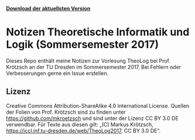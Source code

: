 **[Download der aktuellsten Version](https://github.com/cooox/theolog-ss2017/raw/master/til-vl-ss2017-notizen.pdf)**

# Notizen Theoretische Informatik und Logik (Sommersemester 2017)

Dieses Repo enthält meine Notizen zur Vorlesung TheoLog bei Prof. Krötzsch an der TU Dresden im Sommersemester 2017.
Bei Fehlern oder Verbesserungen gerne ein Issue erstellen.

## Lizenz
Creative Commons Attribution-ShareAlike 4.0 International License.
Quellen der Folien von Prof. Krötzsch sind zu finden unter https://github.com/mkroetzsch und sind unter der Lizenz CC BY 3.0 DE verwendbar. Für Texte aus diesen gilt: „(C) Markus Krötzsch, https://iccl.inf.tu-dresden.de/web/TheoLog2017, CC BY 3.0 DE“.

